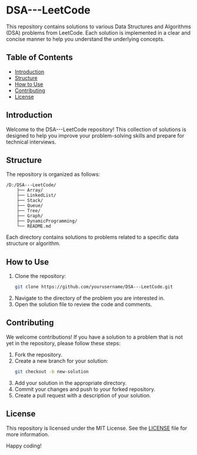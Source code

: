 # DSA---LeetCode

This repository contains solutions to various Data Structures and Algorithms (DSA) problems from LeetCode. Each solution is implemented in a clear and concise manner to help you understand the underlying concepts.

## Table of Contents

- [Introduction](#introduction)
- [Structure](#structure)
- [How to Use](#how-to-use)
- [Contributing](#contributing)
- [License](#license)

## Introduction

Welcome to the DSA---LeetCode repository! This collection of solutions is designed to help you improve your problem-solving skills and prepare for technical interviews.

## Structure

The repository is organized as follows:

```
/D:/DSA---LeetCode/
    ├── Array/
    ├── LinkedList/
    ├── Stack/
    ├── Queue/
    ├── Tree/
    ├── Graph/
    ├── DynamicProgramming/
    └── README.md
```

Each directory contains solutions to problems related to a specific data structure or algorithm.

## How to Use

1. Clone the repository:
    ```sh
    git clone https://github.com/yourusername/DSA---LeetCode.git
    ```
2. Navigate to the directory of the problem you are interested in.
3. Open the solution file to review the code and comments.

## Contributing

We welcome contributions! If you have a solution to a problem that is not yet in the repository, please follow these steps:

1. Fork the repository.
2. Create a new branch for your solution:
    ```sh
    git checkout -b new-solution
    ```
3. Add your solution in the appropriate directory.
4. Commit your changes and push to your forked repository.
5. Create a pull request with a description of your solution.

## License

This repository is licensed under the MIT License. See the [LICENSE](LICENSE) file for more information.

Happy coding!